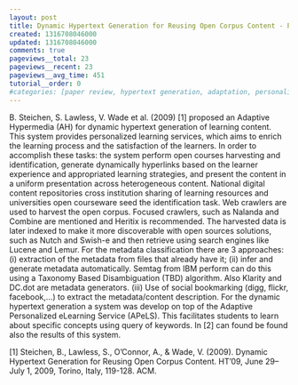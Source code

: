```yaml
---
layout: post
title: Dynamic Hypertext Generation for Reusing Open Corpus Content - Paper Review
created: 1316708046000
updated: 1316708046000
comments: true
pageviews__total: 23
pageviews__recent: 23
pageviews__avg_time: 451
tutorial__order: 0
#categories: [paper review, hypertext generation, adaptation, personalisation, open corpus content, metadata generation, e-learning]
---
```

B. Steichen, S. Lawless, V. Wade et al. (2009) [1] proposed an Adaptive Hypermedia (AH) for dynamic hypertext generation of learning content. This system provides personalized learning services, which aims to enrich the learning process and the satisfaction of the learners. In order to accomplish these tasks: the system perform open courses harvesting and identification, generate dynamically hyperlinks based on the learner experience and appropriated learning strategies, and present the content in a uniform presentation across heterogeneous content. National digital content repositories cross institution sharing of learning resources and universities open courseware seed the identification task. Web crawlers are used to harvest the open corpus. Focused crawlers, such as Nalanda and Combine are mentioned and Heritix is recommended.  The harvested data is later indexed to make it more discoverable with open sources solutions, such as Nutch and Swish-e and then retrieve using search engines like Lucene and Lemur. For the metadata classification there are 3 approaches: (i) extraction of the metadata from files that already have it; (ii) infer and generate metadata automatically. Semtag from IBM perform can do this using a Taxonomy Based Disambiguation (TBD) algorithm. Also Klarity and DC.dot are metadata generators. (iii) Use of social bookmarking (digg, flickr, facebook,…) to extract the metadata/content description. For the dynamic hypertext generation a system was develop on top of the Adaptive Personalized eLearning Service (APeLS). This facilitates students to learn about specific concepts using query of keywords. In [2] can found be found also the results of this system.
<!--More-->

[1] Steichen, B., Lawless, S., O’Connor, A., & Wade, V. (2009). Dynamic Hypertext Generation for Reusing Open Corpus Content. HT’09, June 29–July 1, 2009, Torino, Italy, 119-128. ACM.
